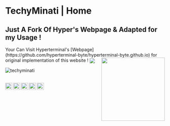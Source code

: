 # TechyMinati | Home
<h2> Just A Fork Of Hyper's Webpage & Adapted for my Usage ! </h2>
Your Can Visit Hyperterminal's [Webpage](https://github.com/hyperterminal-byte/hyperterminal-byte.github.io) for original implementation of this website !

<img align='right' src='https://avatars.githubusercontent.com/u/63485082?s=400&u=5486aa2206a95e0b0bdbb664645770739e04de40&v=4' width='200"'>
<img align="center" src="https://github-readme-stats.vercel.app/api?username=techyminati&&show_icons=true&&theme=tokyonight" />
<p align="left"> <img src="https://komarev.com/ghpvc/?username=techyminati&style=flat-square" alt="techyminati" /> </p>
<br/>

<a href="https://twitter.com/sinhaaryan0310">
  <img align="left" alt="Aryan Sinha | Twitter " width="22px" src="https://cdn.jsdelivr.net/npm/simple-icons@v3/icons/twitter.svg" />
</a>
<a href="https://t.me/techyminati">
  <img align="left" alt="Aryan's Telegram" width="22px" src="https://cdn.jsdelivr.net/npm/simple-icons@v3/icons/telegram.svg" />
</a>
<a href="https://www.instagram.com/sinha.aryan03/">
  <img align="left" alt="Aryan's Instagram" width="22px" src="https://cdn.jsdelivr.net/npm/simple-icons@v3/icons/instagram.svg" />
</a>
<a href="https://www.youtube.com/user/sinhaaryan03/">
  <img align="left" alt="TechyMinati - YouTube" width="22px" src="https://cdn.jsdelivr.net/npm/simple-icons@v3/icons/youtube.svg" />
</a>  
  <a href="https://forum.xda-developers.com/member.php?u=8245761/">
  <img align="left" alt="My XDA" width="22px" src="https://cdn.jsdelivr.net/npm/simple-icons@3.3.0/icons/xdadevelopers.svg" />
</a>

<br />


